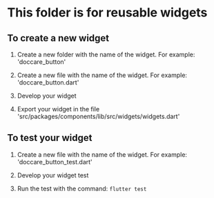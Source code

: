 # This folder is for reusable widgets

## To create a new widget

1. Create a new folder with the name of the widget. For example: 'doccare_button'

2. Create a new file with the name of the widget. For example: 'doccare_button.dart'

3. Develop your widget

4. Export your widget in the file 'src/packages/components/lib/src/widgets/widgets.dart'

## To test your widget

1. Create a new file with the name of the widget. For example: 'doccare_button_test.dart'

2. Develop your widget test

3. Run the test with the command: `flutter test`
